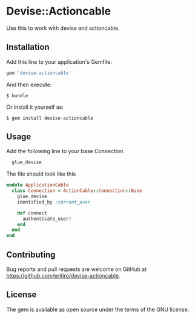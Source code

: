 # Devise::Actioncable

Use this to work with devise and actioncable.


## Installation

Add this line to your application's Gemfile:

```ruby
gem 'devise-actioncable'
```

And then execute:

    $ bundle

Or install it yourself as:

    $ gem install devise-actioncable

## Usage

Add the following line to your base Connection
```ruby
  glue_devise
```

The file should look like this

```ruby
module ApplicationCable
  class Connection < ActionCable::Connection::Base
    glue_devise
    identified_by :current_user

    def connect
      authenticate_user!
    end
  end
end
```

## Contributing

Bug reports and pull requests are welcome on GitHub at https://github.com/eritiro/devise-actioncable.


## License

The gem is available as open source under the terms of the GNU license.
